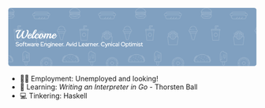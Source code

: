 ![Header](https://github.com/kelvinscuesta/kelvinscuesta/blob/main/github-header-image.png)
- 👷‍♂️ Employment: Unemployed and looking!
- 🌱 Learning: *Writing an Interpreter in Go* - Thorsten Ball
- 💻 Tinkering: Haskell
